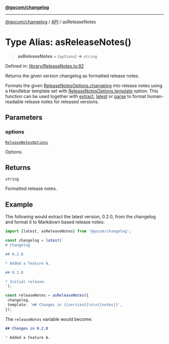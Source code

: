 [**@gocom/changelog**](../README.md)

***

[@gocom/changelog](../README.md) / [API](../Public/API.md) / asReleaseNotes

# Type Alias: asReleaseNotes()

> **asReleaseNotes** = (`options`) => `string`

Defined in: [library/ReleaseNotes.ts:92](https://github.com/gocom/changelog/blob/078cc03e022b1a9086bbe9394e218be553d83c7c/src/library/ReleaseNotes.ts#L92)

Returns the given version changelog as formatted release notes.

Formats the given [ReleaseNotesOptions.changelog](../Options/API.ReleaseNotesOptions.md#changelog) into release notes using a Handlebar template set
with [ReleaseNotesOptions.template](../Options/API.ReleaseNotesOptions.md#template) option. This function can be used together with [extract](API.extract.md),
[latest](API.latest.md) or [parse](API.parse.md) to format human-readable release notes for released versions.

## Parameters

### options

[`ReleaseNotesOptions`](../Options/API.ReleaseNotesOptions.md)

Options.

## Returns

`string`

Formatted release notes.

## Example

The following would extract the latest version, 0.2.0, from the changelog and format it to Markdown
based release notes:
```ts
import {latest, asReleaseNotes} from '@gocom/changelog';

const changelog = latest(`
# Changelog

## 0.2.0

* Added a feature A.

## 0.1.0

* Initial release.
`);

const releaseNotes = asReleaseNotes({
 changelog,
 template: '## Changes in {{version}}\n\n{{notes}}',
});
```
The `releaseNotes` variable would become:
```Markdown
## Changes in 0.2.0

* Added a feature A.
```
